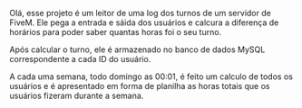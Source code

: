 Olá, esse projeto é um leitor de uma log dos turnos de
um servidor de FiveM. Ele pega a entrada e sáida dos
usuários e calcura a diferença de horários para poder
saber quantas horas foi o seu turno.

Após calcular o turno, ele é armazenado no banco de dados
MySQL correspondente a cada ID do usuário.

A cada uma semana, todo domingo as 00:01, é feito um
calculo de todos os usuários e é apresentado em forma de
planilha as horas totais que os usuários fizeram durante
a semana.

